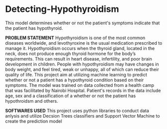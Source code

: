 # Detecting-Hypothyroidism
This model determines whether or not the patient's symptoms indicate that the patient has hypothyroid.


**PROBLEM STATEMENT**
Hypothyroidism is one of the most common diseases worldwide, and levothyroxine is the usual medication prescribed to manage it. Hypothyroidism occurs when the thyroid gland, located in the neck, does not produce enough thyroid hormone for the body’s requirements. This can result in heart disease, infertility, and poor brain development in children. People with hypothyroidism may have changes in body weight, and feel tired, weak or unhappy, all of which can reduce their quality of life. This project aim at utilizing machine learning to predict whether or not a patient has a hypothyroid condition based on their symptoms. The model was trained on data collected from a health camp that was facilitated by Nairobi Hospital. Patient's records in the data include age, sex and a classification of a whether or not the patient has hypothroidsm and others.


**SOFTWARES USED**
This project uses python libraries to conduct data anlysis and utilize Decsion Trees classifiers and Support Vector Machine to create the prediction model
